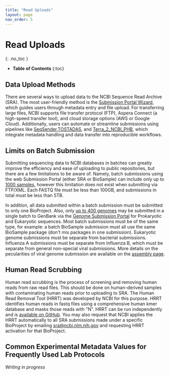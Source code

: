 ```yaml
---
title: "Read Uploads"
layout: page
nav_order: 5
---
```


# Read Uploads
{: .no_toc }

- **Table of Contents**
{:toc}

<!---
Sections start here
-->

## Data Upload Methods

There are several ways to upload data to the NCBI Sequence Read Archive (SRA). The most user-friendly method is the [Submission Portal Wizard](https://submit.ncbi.nlm.nih.gov/subs/sra/), which guides users through metadata entry and file upload. For transferring large files, NCBI supports file transfer protocol (FTP), Aspera Connect (a high-speed transfer tool), and cloud storage options (AWS or Google Cloud). Additionally, users can automate or streamline submissions using pipelines like [SeqSender](https://github.com/CDCgov/seqsender),[TOSTADAS](https://github.com/CDCgov/tostadas), and [Terra\_2\_NCBI\_PHB](https://dockstore.org/workflows/github.com/theiagen/public_health_bioinformatics/Terra_2_NCBI_PHB%3Av3.1.0?tab=info), which integrate metadata handling and data transfer into reproducible workflows.

## Limits on Batch Submission

Submitting sequencing data to NCBI databases in batches can greatly improve the efficiency and ease of uploading to public repositories, but there are a few limitations to be aware of. Namely, batch submissions using the web Submission Portal (either SRA or BioSample) can include only up to [1000 samples,](https://www.ncbi.nlm.nih.gov/sra/docs/submitportal/) however this limitation does not exist when submitting via FTP/XML. Each FASTQ file must be less than 100GB, and submissions in total must be less than 5TB.

In addition, all data submitted within a batch submission must be submitted to only one BioProject. Also, only [up to 400 genomes](https://www.ncbi.nlm.nih.gov/genbank/genomesubmit/#batch) may be submitted in a single batch to GenBank via the [Genome Submission Portal](https://submit.ncbi.nlm.nih.gov/subs/genome/) for Prokaryotic and Eukaryotic sequences. Most batch submissions must be of the same type, for example: a batch BioSample submission must all use the same BioSample package (don't mix packages in one submission). Eukaryotic genome submissions must be separate from bacterial submissions. Influenza A submissions must be separate from Influenza B, which must be separate from general non-special viral submissions. More details on the pecularities of viral genome submission are available on the [assembly page](../assembly/index.html).

## Human Read Scrubbing

Human read scrubbing is the process of screening and removing human reads from raw read files. This should be done on human-derived samples with contaminating human reads prior to uploading to SRA. The Human Read Removal Tool (HRRT) was developed by NCBI for this purpose. HRRT identifies human reads in fastq files using a comprehensive human kmer database and masks those reads with "N". HRRT can be run independently and is [available on GitHub](https://github.com/ncbi/sra-human-scrubber). You may also request that NCBI applies the HRRT automatically to all SRA submissions made under a specific BioProject by emailing [sra@ncbi.nlm.nih.gov](mailto:sra@ncbi.nlm.nih.gov) and requesting HRRT activation for that BioProject.

## Common Experimental Metadata Values for Frequently Used Lab Protocols

*Writing in progress*
